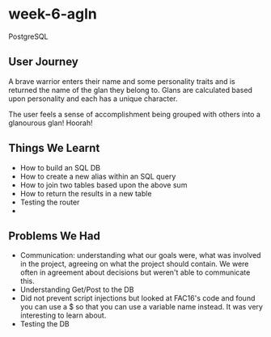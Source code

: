 # week-6-agln

PostgreSQL

## User Journey

A brave warrior enters their name and some personality traits and is returned the name of the glan they belong to. Glans are calculated based upon personality and each has a unique character.

The user feels a sense of accomplishment being grouped with others into a glanourous glan! Hoorah!

## Things We Learnt

- How to build an SQL DB
- How to create a new alias within an SQL query
- How to join two tables based upon the above sum
- How to return the results in a new table
- Testing the router
-

## Problems We Had

- Communication: understanding what our goals were, what was involved in the project, agreeing on what the project should contain. We were often in agreement about decisions but weren't able to communicate this.
- Understanding Get/Post to the DB
- Did not prevent script injections but looked at FAC16's code and found you can use a \$ so that you can use a variable name instead. It was very interesting to learn about.
- Testing the DB
